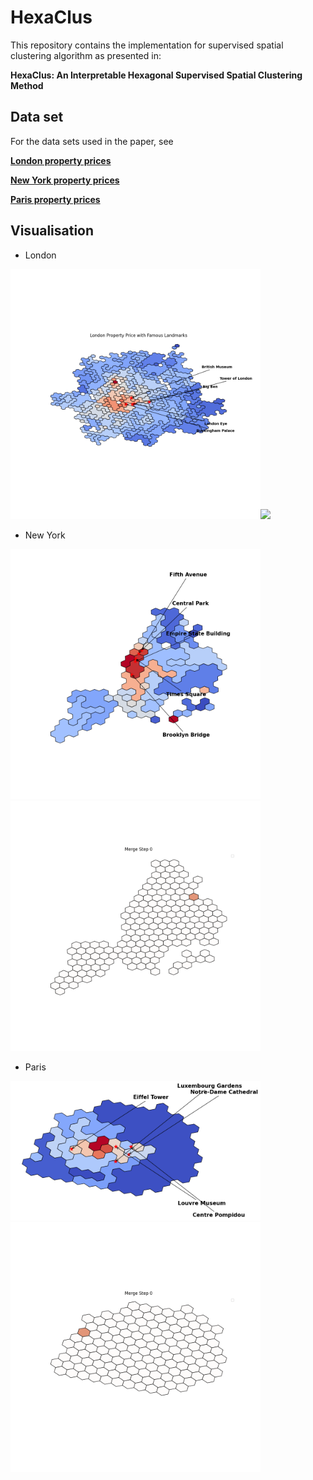 # HexaClus

This repository contains the implementation for supervised spatial clustering algorithm as presented in:

**HexaClus: An Interpretable Hexagonal Supervised Spatial Clustering Method**

## Data set 

For the data sets used in the paper, see

[**London property prices**](https://www.kaggle.com/datasets/jakewright/house-price-data)

[**New York property prices**](https://www.kaggle.com/datasets/nelgiriyewithana/new-york-housing-market)

[**Paris property prices**](https://www.kaggle.com/datasets/benoitfavier/immobilier-france)


## Visualisation 

* London

<img src="vis/London_polygon_merge_last.png" width="400"><img src="vis/London_polygon_merge_animation.gif" width="400">


* New York

<img src="vis/new_york_polygon_merge_last.png" width="400"><img src="vis/new_york_polygon_merge_animation.gif" width="400">


* Paris

<img src="vis/paris_polygon_merge_last.png" width="400"><img src="vis/paris_polygon_merge_animation.gif" width="400">

